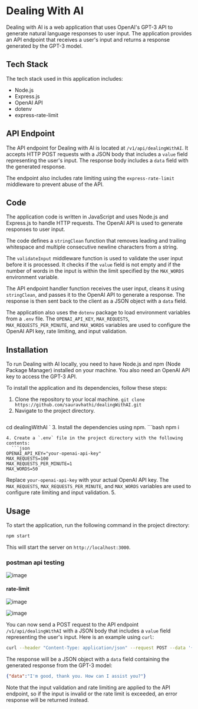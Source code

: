 # Dealing With AI

Dealing with AI is a web application that uses OpenAI's GPT-3 API to generate natural language responses to user input. The application provides an API endpoint that receives a user's input and returns a response generated by the GPT-3 model.

## Tech Stack

The tech stack used in this application includes:

  - Node.js
  - Express.js
  - OpenAI API
  - dotenv
  - express-rate-limit
  
## API Endpoint

The API endpoint for Dealing with AI is located at `/v1/api/dealingWithAI`. It accepts HTTP POST requests with a JSON body that includes a `value` field representing the user's input. The response body includes a `data` field with the generated response.

The endpoint also includes rate limiting using the `express-rate-limit` middleware to prevent abuse of the API.

## Code

The application code is written in JavaScript and uses Node.js and Express.js to handle HTTP requests. The OpenAI API is used to generate responses to user input.

The code defines a `stringClean` function that removes leading and trailing whitespace and multiple consecutive newline characters from a string.

The `validateInput` middleware function is used to validate the user input before it is processed. It checks if the `value` field is not empty and if the number of words in the input is within the limit specified by the `MAX_WORDS` environment variable.

The API endpoint handler function receives the user input, cleans it using `stringClean`, and passes it to the OpenAI API to generate a response. The response is then sent back to the client as a JSON object with a `data` field.

The application also uses the `dotenv` package to load environment variables from a `.env` file. The `OPENAI_API_KEY`, `MAX_REQUESTS`, `MAX_REQUESTS_PER_MINUTE`, and `MAX_WORDS` variables are used to configure the OpenAI API key, rate limiting, and input validation.

## Installation

To run Dealing with AI locally, you need to have Node.js and npm (Node Package Manager) installed on your machine. You also need an OpenAI API key to access the GPT-3 API.

To install the application and its dependencies, follow these steps:

1. Clone the repository to your local machine.
	`git clone https://github.com/sauravhathi/dealingWithAI.git`
2. Navigate to the project directory.
	```bash
  cd dealingWithAI
  `
3. Install the dependencies using npm.
	```bash
  npm i
  ```
4. Create a `.env` file in the project directory with the following contents:
	```json
  OPENAI_API_KEY="your-openai-api-key"
  MAX_REQUESTS=100
  MAX_REQUESTS_PER_MINUTE=1
  MAX_WORDS=50
  ```
  Replace `your-openai-api-key` with your actual OpenAI API key. The `MAX_REQUESTS`, `MAX_REQUESTS_PER_MINUTE`, and `MAX_WORDS` variables are used to configure rate limiting and input validation.
5. 

## Usage

To start the application, run the following command in the project directory:
```bash
npm start
```

This will start the server on `http://localhost:3000`.

### postman api testing
![image](https://user-images.githubusercontent.com/61316762/222928695-cd88d0d5-3ce5-423c-8cc3-a73f00fadc49.png)

#### rate-limit
![image](https://user-images.githubusercontent.com/61316762/222928929-9faf195e-73ad-45b5-8044-8385db037cf5.png)

![image](https://user-images.githubusercontent.com/61316762/222928932-2cb8e415-657a-4c92-b57b-cd78218b9ce5.png)

You can now send a POST request to the API endpoint `/v1/api/dealingWithAI` with a JSON body that includes a `value` field representing the user's input. Here is an example using `curl`:

```bash
curl --header "Content-Type: application/json" --request POST --data '{"value":"Hello, how are you?"}' http://localhost:3000/v1/api/dealingWithAI
```

The response will be a JSON object with a `data` field containing the generated response from the GPT-3 model:

```json
{"data":"I'm good, thank you. How can I assist you?"}
```

Note that the input validation and rate limiting are applied to the API endpoint, so if the input is invalid or the rate limit is exceeded, an error response will be returned instead.
